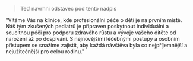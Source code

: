 > Teď navrhni odstavec pod tento nadpis

"Vítáme Vás na klinice, kde profesionální péče o děti je na prvním místě. Náš tým zkušených pediatrů je připraven poskytnout individuální a soucitnou péči pro podporu zdravého růstu a vývoje vašeho dítěte od narození až po dospívání. S nejnovějšími léčebnými postupy a osobním přístupem se snažíme zajistit, aby každá návštěva byla co nejpříjemnější a nejužitečnější pro celou rodinu."

